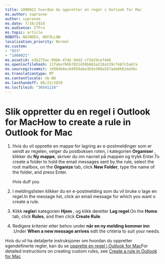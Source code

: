 ```yaml
---
title: 1800021 hvordan du oppretter en regel i Outlook for Mac
ms.author: supravee
author: supravee
ms.date: 7/16/2018
ms.audience: ITPro
ms.topic: article
ROBOTS: NOINDEX, NOFOLLOW
localization_priority: Normal
ms.custom:
- "923"
- "1800021"
ms.assetid: e3b275ac-09b6-47de-94d2-cf3e29cef446
ms.openlocfilehash: 117abe766b7831d38b861a218a539c7487c5a67a
ms.sourcegitcommit: 1d98db8acb9959aba3b5e308a567ade6b62da56c
ms.translationtype: MT
ms.contentlocale: nb-NO
ms.lasthandoff: 08/22/2019
ms.locfileid: "36541126"
---
```

# <a name="how-to-create-a-rule-in-outlook-for-mac"></a><span data-ttu-id="aeff0-102">Slik oppretter du en regel i Outlook for Mac</span><span class="sxs-lookup"><span data-stu-id="aeff0-102">How to create a rule in Outlook for Mac</span></span>

1. <span data-ttu-id="aeff0-103">Hvis du vil opprette en mappe for lagring av e-postmeldinger som er sendt av regelen, velger du postboksen roten, i kategorien **Organiser** , klikker du **Ny mappe**, skriver du inn navnet på mappen og trykk Enter.</span><span class="sxs-lookup"><span data-stu-id="aeff0-103">To create a folder to hold the email messages sent by the rule, select the root mailbox, on the **Organize** tab, click **New Folder**, type the name of the folder, and press Enter.</span></span>

    <span data-ttu-id="aeff0-104">Hvis du</span><span class="sxs-lookup"><span data-stu-id="aeff0-104">If you</span></span> 

2. <span data-ttu-id="aeff0-105">I meldingslisten klikker du en e-postmelding som du vil bruke o lage en regel.</span><span class="sxs-lookup"><span data-stu-id="aeff0-105">In the message list, click an email message for which you want o create a rule.</span></span>

3. <span data-ttu-id="aeff0-106">Klikk **regler**i kategorien **Hjem** , og klikk deretter **Lag regel**.</span><span class="sxs-lookup"><span data-stu-id="aeff0-106">On the **Home** tab, click **Rules**, and then click **Create Rule**.</span></span>

4. <span data-ttu-id="aeff0-107">Redigere kriterier etter behov under **når en ny melding kommer inn** .</span><span class="sxs-lookup"><span data-stu-id="aeff0-107">Under **When a new message arrives** edit the criteria to suit your needs.</span></span> 

<span data-ttu-id="aeff0-108">Hvis du vil ha detaljerte instruksjoner om hvordan du oppretter egendefinerte regler, kan du se [opprette en regel i Outlook for Mac](https://aka.ms/AA1uy0v)</span><span class="sxs-lookup"><span data-stu-id="aeff0-108">For detailed instructions on creating custom rules, see [Create a rule in Outlook for Mac](https://aka.ms/AA1uy0v)</span></span>
  